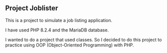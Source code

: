 ## Project Joblister

This is a project to simulate a job listing application.

I have used PHP 8.2.4 and the MariaDB database.

I wanted to do a project that used classes. So I decided to do this project to practice using OOP (Object-Oriented Programming) with PHP.
